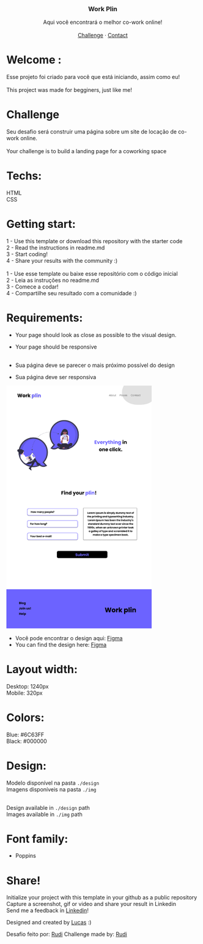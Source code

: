 <br />
<p align="center">
  <h3 align="center">Work Plin</h3>

  <p align="center">
    Aqui você encontrará o melhor co-work online!
       <br />
    <br />
    <a href="https://github.com/lubomfim/work-plin">Challenge</a>
    ·
    <a href="https://www.linkedin.com/in/lubomfim">Contact</a>
  </p>
</p>

# Welcome :

Esse projeto foi criado para você que está iniciando, assim como eu! <br><br>
This project was made for begginers, just like me!

# Challenge

Seu desafio será construir uma página sobre um site de locação de co-work online. <br><br>
Your challenge is to build a landing page for a coworking space

# Techs:

HTML<br>
CSS

# Getting start:

1 - Use this template or download this repository with the starter code<br>
2 - Read the instructions in readme.md<br>
3 - Start coding!<br>
4 - Share your results with the community :)<br>
<br>
1 - Use esse template ou baixe esse repositório com o código inicial<br>
2 - Leia as instruções no readme.md<br>
3 - Comece a codar!<br>
4 - Compartilhe seu resultado com a comunidade :)<br>

# Requirements:

- Your page should look as close as possible to the visual design.<br>
- Your page should be responsive<br>
  <br>

- Sua página deve se parecer o mais próximo possível do design<br>
- Sua página deve ser responsiva<br>

<img src="assets/design/desktop.png" width="380">

- Você pode encontrar o design aqui: <a href="https://www.figma.com/file/m95CWMbgT372P5ytrlSluF/Work-Plin?node-id=0%3A1">Figma</a>
- You can find the design here: <a href="https://www.figma.com/file/m95CWMbgT372P5ytrlSluF/Work-Plin?node-id=0%3A1">Figma</a>

# Layout width:

Desktop: 1240px<br>
Mobile: 320px

# Colors:

Blue: #6C63FF<br>
Black: #000000

# Design:

Modelo disponível na pasta `./design`<br>
Imagens disponíveis na pasta `./img`<br>
<br>

Design available in `./design` path<br>
Images available in `./img` path<br>

# Font family:

- Poppins

# Share!

Initialize your project with this template in your github as a public repository<br>
Capture a screenshot, gif or video and share your result in Linkedin<br>
Send me a feedback in <a href="https://www.linkedin.com/in/lubomfim">Linkedin</a>!<br>

Designed and created by <a href="https://github.com/lubomfim">Lucas</a> :)


  Desafio feito por: <a href="https://github.com/RudiJr">Rudi</a>
  Challenge made by: <a href="https://github.com/RudiJr">Rudi</a>
